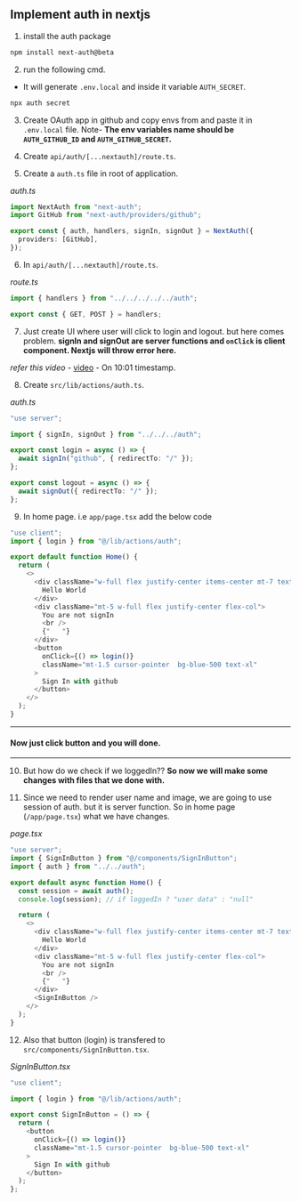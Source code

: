 ## Implement auth in nextjs

1. install the auth package

```bash
npm install next-auth@beta
```

2. run the following cmd.

- It will generate `.env.local` and inside it variable `AUTH_SECRET`.

```bash
npx auth secret
```

3. Create OAuth app in github and copy envs from and paste it in `.env.local` file. Note- **The env variables name should be `AUTH_GITHUB_ID` and `AUTH_GITHUB_SECRET`.**

4. Create `api/auth/[...nextauth]/route.ts`.

5. Create a `auth.ts` file in root of application.

_auth.ts_

```typescript
import NextAuth from "next-auth";
import GitHub from "next-auth/providers/github";

export const { auth, handlers, signIn, signOut } = NextAuth({
  providers: [GitHub],
});
```

6. In `api/auth/[...nextauth]/route.ts`.

_route.ts_

```typescript
import { handlers } from "../../../../../auth";

export const { GET, POST } = handlers;
```

7. Just create UI where user will click to login and logout. but here comes problem. **signIn and signOut are server functions and `onClick` is client component. Nextjs will throw error here.**

_refer this video -_ [video](https://www.youtube.com/watch?v=n-fVrzaikBQ) - On 10:01 timestamp.

8. Create `src/lib/actions/auth.ts`.

_auth.ts_

```typescript
"use server";

import { signIn, signOut } from "../../../auth";

export const login = async () => {
  await signIn("github", { redirectTo: "/" });
};

export const logout = async () => {
  await signOut({ redirectTo: "/" });
};
```

9. In home page. i.e `app/page.tsx` add the below code

```javascript
"use client";
import { login } from "@/lib/actions/auth";

export default function Home() {
  return (
    <>
      <div className="w-full flex justify-center items-center mt-7 text-blue-400 text-4xl">
        Hello World
      </div>
      <div className="mt-5 w-full flex justify-center flex-col">
        You are not signIn
        <br />
        {"   "}
      </div>
      <button
        onClick={() => login()}
        className="mt-1.5 cursor-pointer  bg-blue-500 text-xl"
      >
        Sign In with github
      </button>
    </>
  );
}
```

---

#### Now just click button and you will done.

---

10. But how do we check if we loggedIn?? **So now we will make some changes with files that we done with.**

11. Since we need to render user name and image, we are going to use session of auth. but it is server function. So in home page (`/app/page.tsx`) what we have changes.

_page.tsx_

```javascript
"use server";
import { SignInButton } from "@/components/SignInButton";
import { auth } from "../../auth";

export default async function Home() {
  const session = await auth();
  console.log(session); // if loggedIn ? "user data" : "null"

  return (
    <>
      <div className="w-full flex justify-center items-center mt-7 text-blue-400 text-4xl">
        Hello World
      </div>
      <div className="mt-5 w-full flex justify-center flex-col">
        You are not signIn
        <br />
        {"   "}
      </div>
      <SignInButton />
    </>
  );
}
```

12. Also that button (login) is transfered to `src/components/SignInButton.tsx`.

_SignInButton.tsx_

```javascript
"use client";

import { login } from "@/lib/actions/auth";

export const SignInButton = () => {
  return (
    <button
      onClick={() => login()}
      className="mt-1.5 cursor-pointer  bg-blue-500 text-xl"
    >
      Sign In with github
    </button>
  );
};
```
